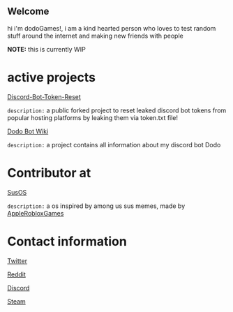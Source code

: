 ## Welcome 

hi i'm dodoGames!, i am a kind hearted person who loves to test random stuff around the internet and making new friends with people


**NOTE:** this is currently WIP


# active projects
[Discord-Bot-Token-Reset](https://github.com/DodoGames7/discord-bot-token-reset)


`description:` a public forked project to reset leaked discord bot tokens from popular hosting platforms by leaking them via token.txt file!

[Dodo Bot Wiki](https://github.com/DodoGames7/Dodo-Bot-Wiki)


`description:` a project contains all information about my discord bot Dodo

# Contributor at 
[SusOS](https://github.com/SusOS-Official/SusOS)


`description:` a os inspired by among us sus memes, made by [AppleRobloxGames](https://applerobloxgames-team.github.io/applerobloxgames-website/Aboutme.html)

# Contact information

[Twitter](https://twitter.com/dodoGames14)



[Reddit](https://www.reddit.com/user/dodoGames7) 



[Discord](https://discord.gg/pFwKjAaZvj)



[Steam](https://steamcommunity.com/id/dodoGames7/)



